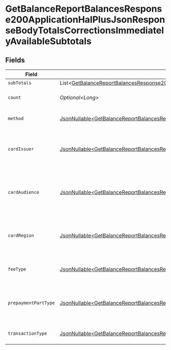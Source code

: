 # GetBalanceReportBalancesResponse200ApplicationHalPlusJsonResponseBodyTotalsCorrectionsImmediatelyAvailableSubtotals


## Fields

| Field                                                                                                                                                                                                                                                                                                  | Type                                                                                                                                                                                                                                                                                                   | Required                                                                                                                                                                                                                                                                                               | Description                                                                                                                                                                                                                                                                                            | Example                                                                                                                                                                                                                                                                                                |
| ------------------------------------------------------------------------------------------------------------------------------------------------------------------------------------------------------------------------------------------------------------------------------------------------------ | ------------------------------------------------------------------------------------------------------------------------------------------------------------------------------------------------------------------------------------------------------------------------------------------------------ | ------------------------------------------------------------------------------------------------------------------------------------------------------------------------------------------------------------------------------------------------------------------------------------------------------ | ------------------------------------------------------------------------------------------------------------------------------------------------------------------------------------------------------------------------------------------------------------------------------------------------------ | ------------------------------------------------------------------------------------------------------------------------------------------------------------------------------------------------------------------------------------------------------------------------------------------------------ |
| `subTotals`                                                                                                                                                                                                                                                                                            | List\<[GetBalanceReportBalancesResponse200ApplicationHalPlusJsonResponseBodyTotalsCorrectionsImmediatelyAvailableSubtotalsSubTotals](../../models/operations/GetBalanceReportBalancesResponse200ApplicationHalPlusJsonResponseBodyTotalsCorrectionsImmediatelyAvailableSubtotalsSubTotals.md)>         | :heavy_minus_sign:                                                                                                                                                                                                                                                                                     | N/A                                                                                                                                                                                                                                                                                                    |                                                                                                                                                                                                                                                                                                        |
| `count`                                                                                                                                                                                                                                                                                                | *Optional\<Long>*                                                                                                                                                                                                                                                                                      | :heavy_minus_sign:                                                                                                                                                                                                                                                                                     | Number of transactions of this type                                                                                                                                                                                                                                                                    | 50                                                                                                                                                                                                                                                                                                     |
| `method`                                                                                                                                                                                                                                                                                               | [JsonNullable\<GetBalanceReportBalancesResponse200ApplicationHalPlusJsonResponseBodyTotalsCorrectionsImmediatelyAvailableMethod>](../../models/operations/GetBalanceReportBalancesResponse200ApplicationHalPlusJsonResponseBodyTotalsCorrectionsImmediatelyAvailableMethod.md)                         | :heavy_minus_sign:                                                                                                                                                                                                                                                                                     | Payment type of the transactions                                                                                                                                                                                                                                                                       | creditcard                                                                                                                                                                                                                                                                                             |
| `cardIssuer`                                                                                                                                                                                                                                                                                           | [JsonNullable\<GetBalanceReportBalancesResponse200ApplicationHalPlusJsonResponseBodyTotalsCorrectionsImmediatelyAvailableCardIssuer>](../../models/operations/GetBalanceReportBalancesResponse200ApplicationHalPlusJsonResponseBodyTotalsCorrectionsImmediatelyAvailableCardIssuer.md)                 | :heavy_minus_sign:                                                                                                                                                                                                                                                                                     | In case of payments transactions with card, the card issuer will be available                                                                                                                                                                                                                          | amex                                                                                                                                                                                                                                                                                                   |
| `cardAudience`                                                                                                                                                                                                                                                                                         | [JsonNullable\<GetBalanceReportBalancesResponse200ApplicationHalPlusJsonResponseBodyTotalsCorrectionsImmediatelyAvailableCardAudience>](../../models/operations/GetBalanceReportBalancesResponse200ApplicationHalPlusJsonResponseBodyTotalsCorrectionsImmediatelyAvailableCardAudience.md)             | :heavy_minus_sign:                                                                                                                                                                                                                                                                                     | In case of payments trnsactions with card, the card audience will be available.                                                                                                                                                                                                                        | other                                                                                                                                                                                                                                                                                                  |
| `cardRegion`                                                                                                                                                                                                                                                                                           | [JsonNullable\<GetBalanceReportBalancesResponse200ApplicationHalPlusJsonResponseBodyTotalsCorrectionsImmediatelyAvailableCardRegion>](../../models/operations/GetBalanceReportBalancesResponse200ApplicationHalPlusJsonResponseBodyTotalsCorrectionsImmediatelyAvailableCardRegion.md)                 | :heavy_minus_sign:                                                                                                                                                                                                                                                                                     | In case of payments transactions with card, the card region will be available.                                                                                                                                                                                                                         | domestic                                                                                                                                                                                                                                                                                               |
| `feeType`                                                                                                                                                                                                                                                                                              | [JsonNullable\<GetBalanceReportBalancesResponse200ApplicationHalPlusJsonResponseBodyTotalsCorrectionsImmediatelyAvailableFeeType>](../../models/operations/GetBalanceReportBalancesResponse200ApplicationHalPlusJsonResponseBodyTotalsCorrectionsImmediatelyAvailableFeeType.md)                       | :heavy_minus_sign:                                                                                                                                                                                                                                                                                     | Present when the transaction represents a fee.                                                                                                                                                                                                                                                         | payment-fee                                                                                                                                                                                                                                                                                            |
| `prepaymentPartType`                                                                                                                                                                                                                                                                                   | [JsonNullable\<GetBalanceReportBalancesResponse200ApplicationHalPlusJsonResponseBodyTotalsCorrectionsImmediatelyAvailablePrepaymentPartType>](../../models/operations/GetBalanceReportBalancesResponse200ApplicationHalPlusJsonResponseBodyTotalsCorrectionsImmediatelyAvailablePrepaymentPartType.md) | :heavy_minus_sign:                                                                                                                                                                                                                                                                                     | Prepayment part: fee itself, reimbursement, discount, VAT or rounding compensation.                                                                                                                                                                                                                    | fee                                                                                                                                                                                                                                                                                                    |
| `transactionType`                                                                                                                                                                                                                                                                                      | [JsonNullable\<GetBalanceReportBalancesResponse200ApplicationHalPlusJsonResponseBodyTotalsCorrectionsImmediatelyAvailableTransactionType>](../../models/operations/GetBalanceReportBalancesResponse200ApplicationHalPlusJsonResponseBodyTotalsCorrectionsImmediatelyAvailableTransactionType.md)       | :heavy_minus_sign:                                                                                                                                                                                                                                                                                     | Represents the transaction type                                                                                                                                                                                                                                                                        | payment                                                                                                                                                                                                                                                                                                |